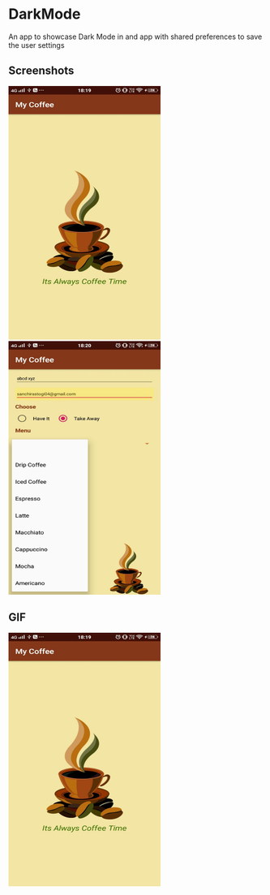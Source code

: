 # DarkMode
An app to showcase Dark Mode in and app with shared preferences to save the user settings

## Screenshots

<img src="https://github.com/sanchi0204/Coffee_app/blob/master/Screenshots/1.jpg" width="300" height="500" /> <img src="https://github.com/sanchi0204/Coffee_app/blob/master/Screenshots/2.jpg" width="300" height="500" /> 

## GIF

<img src="https://github.com/sanchi0204/Coffee_app/blob/master/Screenshots/1.jpg" width="300" height="500" />
